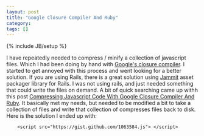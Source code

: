 ```yaml
---
layout: post
title: "Google Closure Compiler And Ruby"
category:
tags: []
---
```

{% include JB/setup %}

I have repeatedly needed to compress / minify a collection of javascript files. Which I had been doing by hand with [Google's closure compiler](http://closure-compiler.appspot.com/home). I started to get annoyed with this process and went looking for a better solution. If you are using Rails, there is a great solution using [Jammit](http://documentcloud.github.com/jammit/) asset packager library for Rails. I was not using rails, and just needed something that could write the files on demand. A bit of quick searching came up withh this post [Compressing Javascript Code With Google Closure Compiler And Ruby](http://tinyhippos.com/2010/01/08/compressing-javascript-code-with-google-closure-compiler-and-ruby/). It basically met my needs, but needed to be modified a bit to take a collection of files and write that collection of compresses files back to disk.    Here is the solution I ended up with:

        <script src="https://gist.github.com/1063584.js"> </script>    